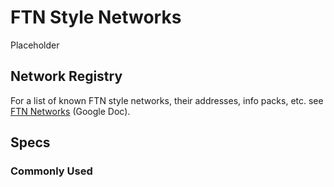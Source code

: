 # FTN Style Networks
Placeholder

## Network Registry
For a list of known FTN style networks, their addresses, info packs, etc. see [FTN Networks](https://docs.google.com/spreadsheets/d/17pmf7cS9ocU99Rm6qlJD_OncqmbDI5Qj8Yw99A5bgVc) (Google Doc).

## Specs

### Commonly Used